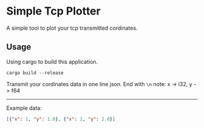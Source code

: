 # Simple Tcp Plotter

A simple tool to plot your tcp transmitted cordinates.

## Usage

Using cargo to build this application.

```
cargo build --release
```

Transmit your cordinates data in one line json. End with `\n`
note: x -> i32, y -> f64

---

Example data:

```json
[{"x": 1, "y": 1.0}, {"x": 2, "y": 2.0}]
```
